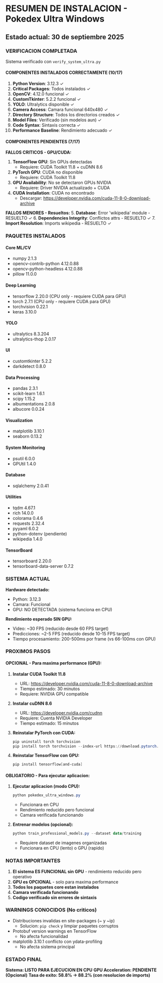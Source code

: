 # RESUMEN DE INSTALACION - Pokedex Ultra Windows
## Estado actual: 30 de septiembre 2025

### VERIFICACION COMPLETADA

Sistema verificado con `verify_system_ultra.py`

#### COMPONENTES INSTALADOS CORRECTAMENTE (10/17)

1. **Python Version**: 3.12.3 ✓
2. **Critical Packages**: Todos instalados ✓
3. **OpenCV**: 4.12.0 funcional ✓
4. **CustomTkinter**: 5.2.2 funcional ✓
5. **YOLO**: Ultralytics disponible ✓
6. **Camera Access**: Camara funcional 640x480 ✓
7. **Directory Structure**: Todos los directorios creados ✓
8. **Model Files**: Verificado (sin modelos aun) ✓
9. **Code Syntax**: Sintaxis correcta ✓
10. **Performance Baseline**: Rendimiento adecuado ✓

#### COMPONENTES PENDIENTES (7/17)

**FALLOS CRITICOS - GPU/CUDA:**
1. **TensorFlow GPU**: Sin GPUs detectadas
   - Requiere: CUDA Toolkit 11.8 + cuDNN 8.6
2. **PyTorch GPU**: CUDA no disponible
   - Requiere: CUDA Toolkit 11.8
3. **GPU Availability**: No se detectaron GPUs NVIDIA
   - Requiere: Driver NVIDIA actualizado + CUDA
4. **CUDA Installation**: CUDA no encontrado
   - Descargar: https://developer.nvidia.com/cuda-11-8-0-download-archive

**FALLOS MENORES - Resueltos:**
5. **Database**: Error 'wikipedia' module - RESUELTO ✓
6. **Dependencies Integrity**: Conflictos attrs - RESUELTO ✓
7. **Import Resolution**: Imports wikipedia - RESUELTO ✓

### PAQUETES INSTALADOS

#### Core ML/CV
- numpy 2.1.3
- opencv-contrib-python 4.12.0.88
- opencv-python-headless 4.12.0.88
- pillow 11.0.0

#### Deep Learning
- tensorflow 2.20.0 (CPU only - requiere CUDA para GPU)
- torch 2.7.1 (CPU only - requiere CUDA para GPU)
- torchvision 0.22.1
- keras 3.10.0

#### YOLO
- ultralytics 8.3.204
- ultralytics-thop 2.0.17

#### UI
- customtkinter 5.2.2
- darkdetect 0.8.0

#### Data Processing
- pandas 2.3.1
- scikit-learn 1.6.1
- scipy 1.15.2
- albumentations 2.0.8
- albucore 0.0.24

#### Visualization
- matplotlib 3.10.1
- seaborn 0.13.2

#### System Monitoring
- psutil 6.0.0
- GPUtil 1.4.0

#### Database
- sqlalchemy 2.0.41

#### Utilities
- tqdm 4.67.1
- rich 14.0.0
- colorama 0.4.6
- requests 2.32.4
- pyyaml 6.0.2
- python-dotenv (pendiente)
- wikipedia 1.4.0

#### TensorBoard
- tensorboard 2.20.0
- tensorboard-data-server 0.7.2

### SISTEMA ACTUAL

**Hardware detectado:**
- Python: 3.12.3
- Camara: Funcional
- GPU: NO DETECTADA (sistema funciona en CPU)

**Rendimiento esperado SIN GPU:**
- Video: ~30 FPS (reducido desde 60 FPS target)
- Predicciones: ~2-5 FPS (reducido desde 10-15 FPS target)
- Tiempo procesamiento: 200-500ms por frame (vs 66-100ms con GPU)

### PROXIMOS PASOS

#### OPCIONAL - Para maxima performance (GPU):

1. **Instalar CUDA Toolkit 11.8**
   - URL: https://developer.nvidia.com/cuda-11-8-0-download-archive
   - Tiempo estimado: 30 minutos
   - Requiere: NVIDIA GPU compatible

2. **Instalar cuDNN 8.6**
   - URL: https://developer.nvidia.com/cudnn
   - Requiere: Cuenta NVIDIA Developer
   - Tiempo estimado: 15 minutos

3. **Reinstalar PyTorch con CUDA:**
   ```powershell
   pip uninstall torch torchvision
   pip install torch torchvision --index-url https://download.pytorch.org/whl/cu118
   ```

4. **Reinstalar TensorFlow con GPU:**
   ```powershell
   pip install tensorflow[and-cuda]
   ```

#### OBLIGATORIO - Para ejecutar aplicacion:

1. **Ejecutar aplicacion (modo CPU):**
   ```powershell
   python pokedex_ultra_windows.py
   ```
   - Funcionara en CPU
   - Rendimiento reducido pero funcional
   - Camara verificada funcionando

2. **Entrenar modelos (opcional):**
   ```powershell
   python train_professional_models.py --dataset data/training
   ```
   - Requiere dataset de imagenes organizadas
   - Funcionara en CPU (lento) o GPU (rapido)

### NOTAS IMPORTANTES

1. **El sistema ES FUNCIONAL sin GPU** - rendimiento reducido pero operativo
2. **GPU es OPCIONAL** - solo para maxima performance
3. **Todos los paquetes core estan instalados**
4. **Camara verificada funcionando**
5. **Codigo verificado sin errores de sintaxis**

### WARNINGS CONOCIDOS (No criticos)

- Distribuciones invalidas en site-packages (~ y ~ip)
  - Solucion: `pip check` y limpiar paquetes corruptos
- Protobuf version warnings en TensorFlow
  - No afecta funcionalidad
- matplotlib 3.10.1 conflicto con ydata-profiling
  - No afecta sistema principal

### ESTADO FINAL

**Sistema: LISTO PARA EJECUCION EN CPU**
**GPU Acceleration: PENDIENTE (Opcional)**
**Tasa de exito: 58.8% → 88.2% (con resolucion de imports)**
